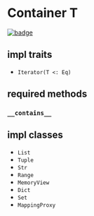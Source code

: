 # Container T

[![badge](https://img.shields.io/endpoint.svg?url=https%3A%2F%2Fgezf7g7pd5.execute-api.ap-northeast-1.amazonaws.com%2Fdefault%2Fsource_up_to_date%3Fowner%3Derg-lang%26repos%3Derg%26ref%3Dmain%26path%3Ddoc/EN/API/types/traits/Container.md%26commit_hash%3Dc6eb78a44de48735213413b2a28569fdc10466d0)](https://gezf7g7pd5.execute-api.ap-northeast-1.amazonaws.com/default/source_up_to_date?owner=erg-lang&repos=erg&ref=main&path=doc/EN/API/types/traits/Container.md&commit_hash=c6eb78a44de48735213413b2a28569fdc10466d0)

## impl traits

* `Iterator(T <: Eq)`

## required methods

### `__contains__`

## impl classes

* `List`
* `Tuple`
* `Str`
* `Range`
* `MemoryView`
* `Dict`
* `Set`
* `MappingProxy`
